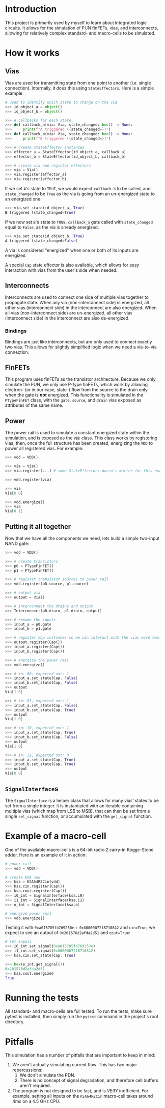# Introduction

This project is primarily used by myself to learn about integrated logic circuits. It allows for the simulation of PUN finFETs, vias, and interconnects, allowing for relatively complex standard- and macro-cells to be simulated.

# How it works

## Vias

Vias are used for transmitting state from one point to another (i.e. single connection). Internally, it does this using `StateEffectors`. Here is a simple example:

```py
# used to identify which state to change on the via
>>> id_object_a = object()
>>> id_object_b = object()

>>> # callbacks for each state
>>> def callback_a(via: Via, state_changed: bool) -> None:
>>>     print(f"A triggered ({state_changed=})")
>>> def callback_b(via: Via, state_changed: bool) -> None:
>>>     print(f"B triggered ({state_changed=})")

>>> # create StateEffector instances
>>> effector_a = StateEffector(id_object_a, callback_a)
>>> effector_b = StateEffector(id_object_b, callback_b)

>>> # create via and register effectors
>>> via = Via()
>>> via.register(effector_a)
>>> via.register(effector_b)
```

If we set `A`'s state to `TRUE`, we would expect `callback_b` to be called, and `state_changed` to be `True` as the via is going from an un-energized state to an energized one:

```py
>>> via.set_state(id_object_a, True)
B triggered (state_changed=True)
```

If we now set `B`'s state to `TRUE`, `callback_a` gets called with `state_changed` equal to `False`, as the via is already energized.

```py
>>> via.set_state(id_object_b, True)
A triggered (state_changed=False)
```

A via is considered "energized" when one or both of its inputs are energized.

A special `Cap` state effector is also available, which allows for easy interaction with vias from the user's side when needed.

## Interconnects

Interconnects are used to connect one side of multiple vias together to propagate state. When any via (non-interconnect side) is energized, all other vias (interconnect side) in the interconnect are also energized. When all vias (non-interconnect side) are un-energized, all other vias (interconnect side) in the interconnect are also de-energized.

### Bindings

Bindings are just like interconnects, but are only used to connect exactly two vias. This allows for slightly simplified logic when we need a via-to-via connection.

## FinFETs

This program uses finFETs as the transistor architecture. Because we only simulate the PUN, we only use P-type finFETs, which work by allowing electron- (or in our case, state-) flow from the source to the drain only when the gate is ***not*** energized. This functionality is simulated in the `PTypeFinFET` class, with the `gate`, `source`, and `drain` vias exposed as attributes of the same name.

## Power

The power rail is used to simulate a constant energized state within the simulation, and is exposed as the `VDD` class. This class works by registering vias, then, once the full structure has been created, energizing the `VDD` to power all registered vias. For example:

```py
>>> vdd = VDD()

>>> via = Via()
>>> via.register(...) # some StateEffector; doesn't matter for this example

>>> vdd.register(via)

>>> via
Via[0 0]

>>> vdd.energize()
>>> via
Via[0 1]
```

## Putting it all together

Now that we have all the components we need, lets build a simple two-input NAND gate:

```py
>>> vdd = VDD()

>>> # create transistors
>>> p0 = PTypeFinFET()
>>> p1 = PTypeFinFET()

>>> # register transistor sources to power rail
>>> vdd.register(p0.source, p1.source)

>>> # output via
>>> output = Via()

>>> # interconnect the drains and output
>>> Interconnect(p0.drain, p1.drain, output)

>>> # rename the inputs
>>> input_a = p0.gate
>>> input_b = p1.gate

>>> # register Cap instances so we can interact with the vias more easily
>>> output.register(Cap())
>>> input_a.register(Cap())
>>> input_b.register(Cap())

>>> # energize the power rail
>>> vdd.energize()

>>> # in: 00, expected out: 1
>>> input_a.set_state(Cap, False)
>>> input_b.set_state(Cap, False)
>>> output
Via[1 0]

>>> # in: 01, expected out: 1
>>> input_a.set_state(Cap, False)
>>> input_b.set_state(Cap, True)
>>> output
Via[1 0]

>>> # in: 10, expected out: 1
>>> input_a.set_state(Cap, True)
>>> input_b.set_state(Cap, False)
>>> output
Via[1 0]

>>> # in: 11, expected out: 0
>>> input_a.set_state(Cap, True)
>>> input_b.set_state(Cap, True)
>>> output
Via[0 0]
```

## `SignalInterface`s

The `SignalInterface` is a helper class that allows for many vias' states to be set from a single integer. It is instantiated with an iterable containing multiple vias (which map from LSB to MSB), that can then be set from a single `set_signal` function, or accumulated with the `get_signal` function.

# Example of a macro-cell

One of the available macro-cells is a 64-bit radix-2 carry-in Kogge-Stone adder. Here is an example of it in action:

```py
# power rail
>>> vdd = VDD()

# create KSA and 
>>> ksa = KSA64R2Cin(vdd)
>>> ksa.cin.register(Cap())
>>> ksa.cout.register(Cap())
>>> i0_int = SignalInterface(ksa.i0)
>>> i1_int = SignalInterface(ksa.i1)
>>> o_int = SignalInterface(ksa.o)

# energize power rail
>>> vdd.energize()
```

Testing it with `0xa015785fb769250e` + `0x80000072f8710842` and `cin=True`, we expect to see an output of `0x201578d2afda2d51` and `cout=True`:

```py
# set inputs
>>> i0_int.set_signal(0xa015785fb769250e)
>>> i1_int.set_signal(0x80000072f8710842)
>>> ksa.cin.set_state(Cap, True)

>>> hex(o_int.get_signal())
0x201578d2afda2d51
>>> ksa.cout.energized
True
```

# Running the tests

All standard- and macro-cells are full tested. To run the tests, make sure pytest is installed, then simply run the `pytest` command in the project's root directory.

# Pitfalls

This simulation has a number of pitfalls that are important to keep in mind:

1. We aren't actually simulating current flow. This has two major repercussions:
    1. We don't simulate the PDN.
    2. There is no concept of signal degradation, and therefore cell buffers aren't required.
2. The program is not designed to be fast, and is VERY inefficient. For example, setting all inputs on the `KSA64R2Cin` macro-cell takes around 4ms on a 4.5 GHz CPU.

